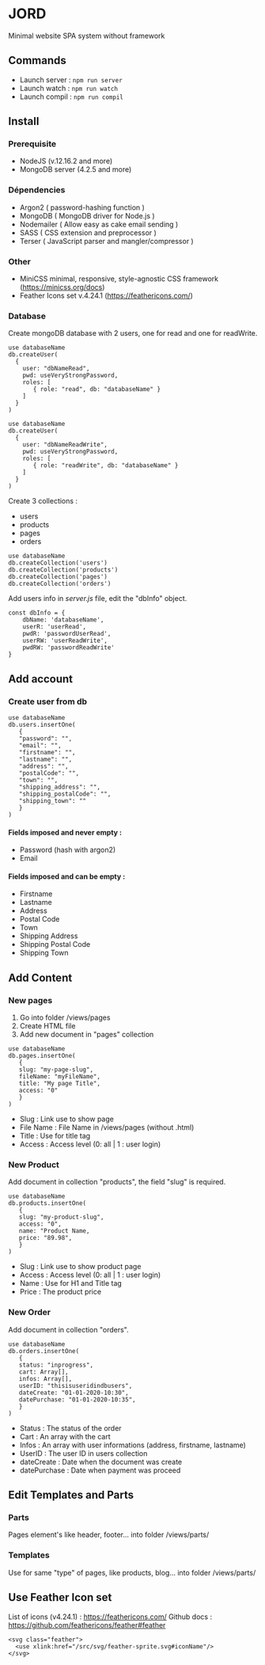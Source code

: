 # JORD
Minimal website SPA system without framework

## Commands
* Launch server : `npm run server`
* Launch watch : `npm run watch`
* Launch compil : `npm run compil`

## Install
### Prerequisite
* NodeJS (v.12.16.2 and more)
* MongoDB server (4.2.5 and more)

### Dépendencies
* Argon2 ( password-hashing function )
* MongoDB ( MongoDB driver for Node.js )
* Nodemailer ( Allow easy as cake email sending )
* SASS ( CSS extension and preprocessor )
* Terser ( JavaScript parser and mangler/compressor )

### Other
* MiniCSS minimal, responsive, style-agnostic CSS framework (https://minicss.org/docs)
* Feather Icons set v.4.24.1 (https://feathericons.com/)

### Database

Create mongoDB database with 2 users, one for read and one for readWrite.

```
use databaseName
db.createUser(
  {
    user: "dbNameRead",
    pwd: useVeryStrongPassword,
    roles: [
       { role: "read", db: "databaseName" }
    ]
  }
)
```

```
use databaseName
db.createUser(
  {
    user: "dbNameReadWrite",
    pwd: useVeryStrongPassword,
    roles: [
       { role: "readWrite", db: "databaseName" }
    ]
  }
)
```

Create 3 collections :
* users
* products
* pages
* orders

```
use databaseName
db.createCollection('users')
db.createCollection('products')
db.createCollection('pages')
db.createCollection('orders')
```

Add users info in *server.js* file, edit the "dbInfo" object.

```
const dbInfo = {
    dbName: 'databaseName',
    userR: 'userRead',
    pwdR: 'passwordUserRead',
    userRW: 'userReadWrite',
    pwdRW: 'passwordReadWrite'
}
```

## Add account
### Create user from db
```
use databaseName
db.users.insertOne(
   { 
   "password": "",
   "email": "",
   "firstname": "",
   "lastname": "",
   "address": "",
   "postalCode": "",
   "town": "",
   "shipping_address": "",
   "shipping_postalCode": "",
   "shipping_town": ""
   }
)
```
#### Fields imposed and never empty :
* Password (hash with argon2)
* Email

#### Fields imposed and can be empty :
* Firstname
* Lastname
* Address
* Postal Code
* Town
* Shipping Address
* Shipping Postal Code
* Shipping Town


## Add Content
### New pages
1. Go into folder /views/pages
2. Create HTML file
3. Add new document in "pages" collection

```
use databaseName
db.pages.insertOne(
   { 
   slug: "my-page-slug", 
   fileName: "myFileName", 
   title: "My page Title",
   access: "0" 
   }
)
```
* Slug : Link use to show page
* File Name : File Name in /views/pages (without .html)
* Title : Use for title tag
* Access : Access level (0: all | 1 : user login)

### New Product
Add document in collection "products", the field "slug" is required.

```
use databaseName
db.products.insertOne(
   { 
   slug: "my-product-slug", 
   access: "0",
   name: "Product Name, 
   price: "89.98",
   }
)
```
* Slug : Link use to show product page
* Access : Access level (0: all | 1 : user login)
* Name : Use for H1 and Title tag
* Price : The product price

### New Order
Add document in collection "orders".

```
use databaseName
db.orders.insertOne(
   { 
   status: "inprogress",
   cart: Array[], 
   infos: Array[],
   userID: "thisisuseridindbusers", 
   dateCreate: "01-01-2020-10:30",
   datePurchase: "01-01-2020-10:35",
   }
)
```
* Status : The status of the order
* Cart : An array with the cart
* Infos : An array with user informations (address, firstname, lastname)
* UserID : The user ID in users collection
* dateCreate : Date when the document was create
* datePurchase : Date when payment was proceed

## Edit Templates and Parts
### Parts
Pages element's like header, footer... into folder /views/parts/

### Templates
Use for same "type" of pages, like products, blog... into folder /views/parts/


## Use Feather Icon set
List of icons (v4.24.1) : https://feathericons.com/
Github docs : https://github.com/feathericons/feather#feather
```
<svg class="feather">
  <use xlink:href="/src/svg/feather-sprite.svg#iconName"/>
</svg>
```

